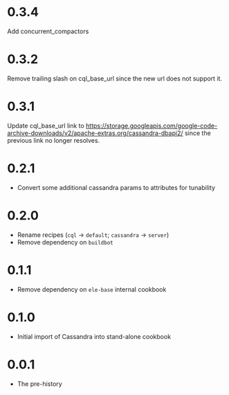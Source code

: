 # 0.3.4

Add concurrent_compactors

# 0.3.2

Remove trailing slash on cql_base_url since the new url does not support it.

# 0.3.1

Update cql_base_url link to https://storage.googleapis.com/google-code-archive-downloads/v2/apache-extras.org/cassandra-dbapi2/ since the previous link no longer resolves.

# 0.2.1

- Convert some additional cassandra params to attributes for tunability

# 0.2.0

- Rename recipes (`cql` -> `default`; `cassandra` -> `server`)
- Remove dependency on `buildbot`

# 0.1.1

- Remove dependency on `ele-base` internal cookbook

# 0.1.0

- Initial import of Cassandra into stand-alone cookbook

# 0.0.1

- The pre-history 
